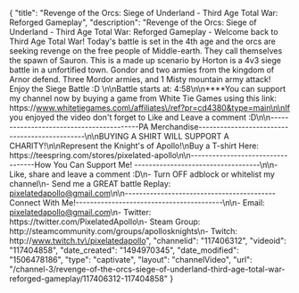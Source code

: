 {
    "title": "Revenge of the Orcs: Siege of Underland - Third Age Total War: Reforged Gameplay",
    "description": "Revenge of the Orcs: Siege of Underland - Third Age Total War: Reforged Gameplay - Welcome back to Third Age Total War!  Today's battle is set in the 4th age and the orcs are seeking revenge on the free people of Middle-earth.  They call themselves the spawn of Sauron.  This is a made up scenario by Horton is a 4v3 siege battle in a unfortified town.  Gondor and two armies from the kingdom of Arnor defend.  Three Mordor armies, and 1 Misty mountain army attack!  Enjoy the Siege Battle :D \n\nBattle starts at: 4:58\n\n****You can support my channel now by buying a game from White Tie Games using this link: https:\/\/www.whitetiegames.com\/affiliates\/ref?pr=cd4380&type=main\n\nIf you enjoyed the video don't forget to Like and Leave a comment :D\n\n-----------------------------------------PA Merchandise----------------------------------------------\n\nBUYING A SHIRT WILL SUPPORT A CHARITY!\n\nRepresent the Knight's of Apollo!\nBuy a T-shirt Here: https:\/\/teespring.com\/stores\/pixelated-apollo\n\n----------------------------------How You Can Support Me! -----------------------------------\n\n- Like, share and leave a comment :D\n- Turn OFF adblock or whitelist my channel\n- Send me a GREAT battle Replay: pixelatedapollo@gmail.com\n\n------------------------------------------Connect With Me!-----------------------------------------\n\n- Email: pixelatedapollo@gmail.com\n- Twitter: https:\/\/twitter.com\/PixelatedApollo\n- Steam Group:  http:\/\/steamcommunity.com\/groups\/apollosknights\n- Twitch: http:\/\/www.twitch.tv\/pixelatedapollo",
    "channelid": "117406312",
    "videoid": "117404858",
    "date_created": "1494970345",
    "date_modified": "1506478186",
    "type": "captivate",
    "layout": "channelVideo",
    "url": "\/channel-3\/revenge-of-the-orcs-siege-of-underland-third-age-total-war-reforged-gameplay\/117406312-117404858"
}